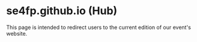 # se4fp.github.io (Hub)

This page is intended to redirect users to the current edition of our event's website.
